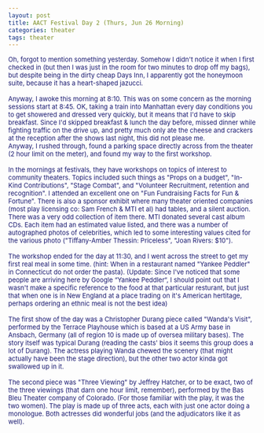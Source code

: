 ```yaml
---
layout: post
title: AACT Festival Day 2 (Thurs, Jun 26 Morning)
categories: theater
tags: theater
---
```

<SPAN class=spnMessageText id=msg><FONT color=#191970 size=2>Oh, forgot to mention something yesterday. Somehow I didn't notice it when I first checked in (but then I was just in the room for two minutes to drop off my bags), but despite being in the dirty cheap Days Inn, I apparently got the honeymoon suite, because it has a heart-shaped jazucci. <BR><BR>Anyway, I awoke this morning at 8:10. This was on some concern as the morning sessions start at 8:45. OK, taking a train into Manhattan every day conditions you to get showered and dressed very quickly, but it means that I'd have to skip breakfast. Since I'd skipped breakfast &amp; lunch the day before, missed dinner while fighting traffic on the drive up, and pretty much only ate the cheese and crackers at the reception after the shows last night, this did not please me. <BR>Anyway, I rushed through, found a parking space directly across from the theater (2 hour limit on the meter), and found my way to the first workshop.<BR><BR>In the mornings at festivals, they have workshops on topics of interest to community theaters. Topics included such things as "Props on a budget", "In-Kind Contributions", "Stage Combat", and "Volunteer Recruitment, retention and recognition". I attended an excellent one on "Fun Fundraising Facts for Fun &amp; Fortune". There is also a sponsor exhibit where many theater oriented companies (most play licensing co: Sam French &amp; MTI et al) had tables, and a silent auction. There was a very odd collection of item there. MTI donated several cast album CDs. Each item had an estimated value listed, and there was a number of autographed photos of celebrities, which led to some interesting values cited for the various photo ("Tiffany-Amber Thessin: Priceless", "Joan Rivers: $10").<BR><BR>The workshop ended for the day at 11:30, and I went across the street to get my first real meal in some time. (hint: When in a restaurant named "Yankee Peddler" in Connecticut do not order the pasta).  (Update:  Since I've noticed that some people are arriving here by Google &#8220;Yankee Peddler&#8220;, I should point out that I wasn't make a specific reference to the food at that particular resturant, but just that when one is in New England at a place trading on it's American hertitage, perhaps ordering an ethnic meal is not the best idea)<BR><BR>The first show of the day was a Christopher Durang piece called "Wanda's Visit", performed by the Terrace Playhouse which is based at a US Army base in Ansbach, Germany (all of region 10 is made up of oversea military bases). The story itself was typical Durang (reading the casts' bios it seems this group does a lot of Durang). The actress playing Wanda chewed the scenery (that might actually have been the stage direction), but the other two actor kinda got swallowed up in it.<BR><BR>The second piece was "Three Viewing" by Jeffrey Hatcher, or to be exact, two of the three viewings (that darn one hour limit, remember), performed by the Bas Bleu Theater company of Colorado. (For those familiar with the play, it was the two women). The play is made up of three acts, each with just one actor doing a monologue. Both actresses did wonderful jobs (and the adjudicators like it as well).</FONT><BR></SPAN>